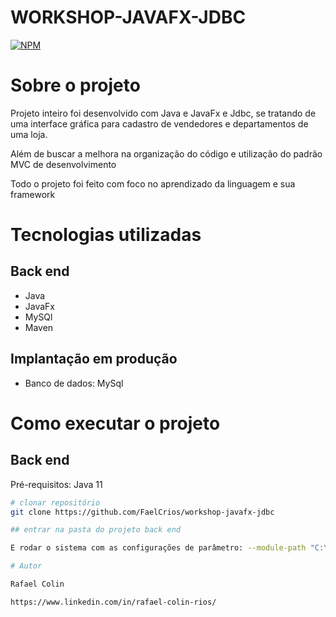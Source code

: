 # WORKSHOP-JAVAFX-JDBC
[![NPM](https://img.shields.io/npm/l/react)](https://github.com/FaelCrios/workshop-javafx-jdbc/blob/master/LICENSE)

# Sobre o projeto


Projeto inteiro foi desenvolvido com Java e JavaFx e Jdbc, se tratando de uma interface gráfica para cadastro de vendedores e departamentos de uma loja.

Além de buscar a melhora na organização do código e utilização do padrão MVC de desenvolvimento

Todo o projeto foi feito com foco no aprendizado da linguagem e sua framework



# Tecnologias utilizadas
## Back end
- Java
- JavaFx
- MySQl
- Maven

## Implantação em produção
- Banco de dados: MySql

# Como executar o projeto

## Back end
Pré-requisitos: Java 11

```bash
# clonar repositório
git clone https://github.com/FaelCrios/workshop-javafx-jdbc

## entrar na pasta do projeto back end

E rodar o sistema com as configurações de parâmetro: --module-path "C:\java-libs\javafx-sdk\lib" --add-modules=javafx.fxml,javafx.controls

# Autor

Rafael Colin

https://www.linkedin.com/in/rafael-colin-rios/
